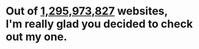 # Out of <a rel="noopener noreferrer" target="_blank" href="https://news.netcraft.com/archives/category/web-server-survey/">1,295,973,827</a> websites,<br/>I'm really glad you decided to check out my one.